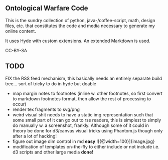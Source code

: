 Ontological Warfare Code
------------------------

This is the sundry collection of python, java-/coffee-script, math,
design files, etc.
that constitutes the code and media necessary to generate my online content.

It uses Hyde with custom extensions.  An extended Markdown is used.

CC-BY-SA

TODO
-----

FIX the RSS feed mechanism, this basically needs an entirely separate
build tree... sort of tricky to do in hyde but doable

- map margin notes to footnotes (inline w. other footnotes, so first
convert to markdown footnotes format, then allow the rest of
processing to occur)
- render tex fragments to svg/png
- weird visual shit needs to have a static img representation such that some small part of it can go out to
   rss readers, this is simplest to simply do manually w. a
   screenshot, frankly.  Although some of it could in theory be done
   for d3/canvas visual tricks using Phantom.js though only after a
   lot of hacking!
- figure out image dim control in md  __easy__ ![{@width=100}]{image.jpg}
- modification of templates on-the-fly to either include or not
  include i.e. d3 scripts and other large media __done!__
